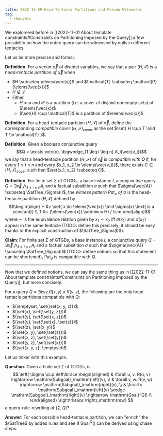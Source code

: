 ```yaml
---
title: 2022-11-09 Head-Tentacle Partitions and Pseudo-Witnesses
tag:
  - thoughts
---
```


We explorered before in [[2022-11-01 About template constraints#Constraints on Partitioning Imposed by the Query]] a few possibility on how the entire query can be witnessed by nulls in different tentacles.

Let us be more precise and formal.

**Definition**. For a vector $\vec{x}$ of distinct variables, we say that a pair $(H, \mathcal{T})$ is a _head-tentacle partition of $\vec{x}$_ when
 - $H \subseteq \elems(\vec{x})$ and $\mathcal{T} \subseteq \mathcal{P}(\elems(\vec{x}))$
 - $H \not\in \mathcal{T}$
 - Either
	 - $H = \emptyset$ and $\mathcal{T}$ is a partition (i.e. a cover of disjoint nonempty sets) of $\elems(\vec{x})$
	 - $\set{H} \cup \mathcal{T}$ is a partition of $\elems(\vec{x})$

**Definition**. For a head-tentacle partition $(H, \mathcal{T})$ of $\vec{x}$, define the corresponding _compatible cover_ $(H, \mathcal{T})_\text{cover}$ as the set $\set{ H \cup T \mid T \in \mathcal{T} }$.

**Definition**. Given a boolean conjunctive query $$Q = \exists \vec{x}. \bigwedge_{1 \leq i \leq n} A_i(\vec{v_i})$$ we say that a head-tentacle partition $(H, \mathcal{T})$ of $\vec{x}$ is _compatible with $Q$_ if, for every $1 \leq i \leq n$ and every $x_1, x_2 \in \elems(\vec{v_i})$, there exists $C \in (H, \mathcal{T})_\text{cover}$ such that $\set{x_1, x_2} \subseteq C$.

**Definition**. For finite set $\Sigma$ of GTGDs, a base instance $I$, a conjunctive query $Q = \exists \vec{x}. \bigwedge_{1 \leq i \leq n} A_i$ and a factual subsitition $\sigma$ such that $\sigma(\vec{A}) \subseteq \SatTree_\Sigma(I)$, the _witness pattern $\mathrm{Pat}_\sigma$ of $\sigma$_ is the head-tentacle paritition $(H, \mathcal{T})$ defined by $$\begin{align}
H &= \set{ x \in \elems(\vec{x}) \mid \sigma(x) \text{ is a constant}} \\
T &= (\elems(\vec{x}) \setminus H) / \sim
\end{align}$$ where $\sim$ is the equivalence relation given by $x_1 \sim x_2$ iff $\sigma(x_1)$ and $\sigma(x_2)$ appear in the same tentacle (TODO: define this precisely; it should be easy thanks to the explicit construction of $\SatTree_\Sigma(I)$).

**Claim**:  For finite set $\Sigma$ of GTGDs, a base instance $I$, a conjunctive query $Q = \exists \vec{x}. \bigwedge_{1 \leq i \leq n} A_i$ and a factual subsitition $\sigma$ such that $\sigma(\vec{A}) \subseteq \SatTree_\Sigma(I)$ (TODO: define notions so that this statement can be shortened), $\mathrm{Pat}_\sigma$ is compatible with $Q$.

---
Now that we defined notions, we can say the same thing as in [[2022-11-01 About template constraints#Constraints on Partitioning Imposed by the Query]], but more concisely:

For a query $Q = \exists xyz. R(x, y) \wedge R(y, z)$, the following are the only head-tentacle partitions compatible with $Q$:
 - $(\emptyset, \set{\set{x, y, z}})$
 - $(\set{x}, \set{\set{y, z}})$
 - $(\set{y}, \set{\set{x, z}})$
 - $(\set{y}, \set{\set{x}, \set{z}})$
 - $(\set{z}, \set{x, y})$
 - $(\set{x, y}, \set{\set{z}})$
 - $(\set{x, z}, \set{\set{y}})$
 - $(\set{y, z}, \set{\set{x}})$
 - $(\set{x, y, z}, \emptyset)$

Let us tinker with this example.

**Question.** Given a finite set $\Sigma$ of GTGDs, is $$
\left(
\Sigma \cup \left\lbrace
  \begin{aligned}
  & \forall u, v. R(u, v) \rightarrow \mathrm{Subgoal}_\mathrm{left}(v), \\
  & \forall v, w. R(v, w) \rightarrow \mathrm{Subgoal}_\mathrm{right}(v), \\
  & \forall v. \mathrm{Subgoal}_\mathrm{left}(v) \wedge \mathrm{Subgoal}_\mathrm{right}(v) \rightarrow \mathrm{Goal}^Q() \\
\end{aligned}
\right\rbrace
\right)_\mathrm{rew}
$$ a query-rule-rewriting of $(\Sigma, Q)$?

**Answer**: For each possible head-tentacle partition, we can "enrich" the $\SatTree$ by added rules and see if $\mathrm{Goal}^Q()$ can be derived using chase steps.